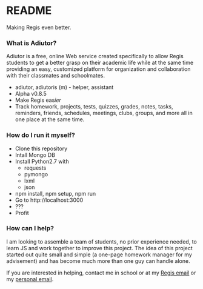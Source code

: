 # README #

Making Regis even better.


### What is Adiutor? ###

Adiutor is a free, online Web service created specifically to
allow Regis students to get a better grasp on their academic
life while at the same time providing an easy, customized
platform for organization and collaboration with their classmates and schoolmates.

* adiutor, adiutoris (m) - helper, assistant
* Alpha v0.8.5
* Make Regis eas*ier*
* Track homework, projects, tests, quizzes, grades, notes, tasks, reminders, friends, schedules, meetings, clubs, groups, and more all in one place at the same time.


### How do I run it myself? ###

* Clone this repository
* Intall Mongo DB
* Install Python2.7 with
    * requests
    * pymongo
    * lxml
    * json
* npm install, npm setup, npm run
* Go to http://localhost:3000
* ???
* Profit


### How can I help? ###

I am looking to assemble a team of students, no prior experience needed, to learn JS and work together to improve this project. The idea of this project started out quite small and simple (a one-page homework manager for my advisement) and has become much more than one guy can handle alone.

If you are interested in helping, contact me in school or at my [Regis email](mailto:fmatranga18@regis.org) or my [personal email](mailto:thefrankmatranga@gmail.com).
